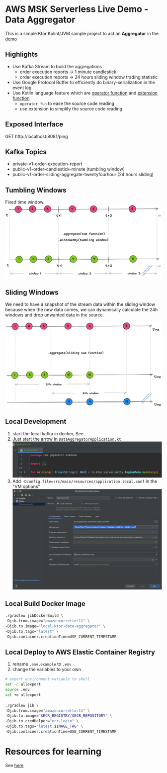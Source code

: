 # AWS MSK Serverless Live Demo - Data Aggregator
This is a simple Ktor Kolint/JVM sample project to act an **Aggregator** in the 
[demo](https://github.com/gaplo917/aws-msk-v2-serverless-demo)

## Highlights
- Use Kafka Stream to build the aggregations
  - order execution reports -> 1 minute candlestick
  - order execution reports -> 24 hours sliding window trading statistic
- Use Google Protocol Buffer to efficiently do binary-serialization in the event log
- Use Kotlin language feature which are [operator function](https://kotlinlang.org/docs/operator-overloading.html) 
and [extension function](https://kotlinlang.org/docs/extensions.html)
  - `operator fun` to ease the source code reading
  - use extension to simplify the source code reading

## Exposed Interface

GET http://localhost:8081/ping

## Kafka Topics
- private-v1-order-execution-report
- public-v1-order-candlestick-minute (tumbling window)
- public-v1-order-sliding-aggregate-twentyfourhour (24 hours sliding)


## Tumbling Windows
Fixed time window.
![](./kafka-stream-agg-windowed.png)

## Sliding Windows
We need to have a snapshot of the stream data within the sliding window because when the new data
comes, we can dynamically calculate the 24h windows and drop unwanted data in the source.

![](./kafka-stream-sliding-window.png)

## Local Development

1. start the local kafka in docker, See
2. Just start the arrow in `DataAggregatorApplication.kt`
   ![](./intelij-ktor-play-button.png)
3. Add `-Dconfig.file=src/main/resources/application.local.conf` in the "VM options"
   ![](./intelij-ktor-vm-options.png)

## Local Build Docker Image
```bash
./gradlew jibDockerBuild \
-Djib.from.image="amazoncorretto:11" \
-Djib.to.image="local-ktor-data-aggregator" \
-Djib.to.tags="latest" \
-Djib.container.creationTime=USE_CURRENT_TIMESTAMP 
```

## Local Deploy to AWS Elastic Container Registry

1. rename `.env.example` to `.env`
2. change the variables to your own 

```bash
# export environment variable to shell
set -o allexport
source .env
set +o allexport

./gradlew jib \
-Djib.from.image="amazoncorretto:11" \
-Djib.to.image="$ECR_REGISTRY/$ECR_REPOSITORY" \
-Djib.to.credHelper="ecr-login" \
-Djib.to.tags="latest,$IMAGE_TAG" \
-Djib.container.creationTime=USE_CURRENT_TIMESTAMP
```

# Resources for learning

See [here](https://github.com/gaplo917/aws-msk-v2-serverless-demo)